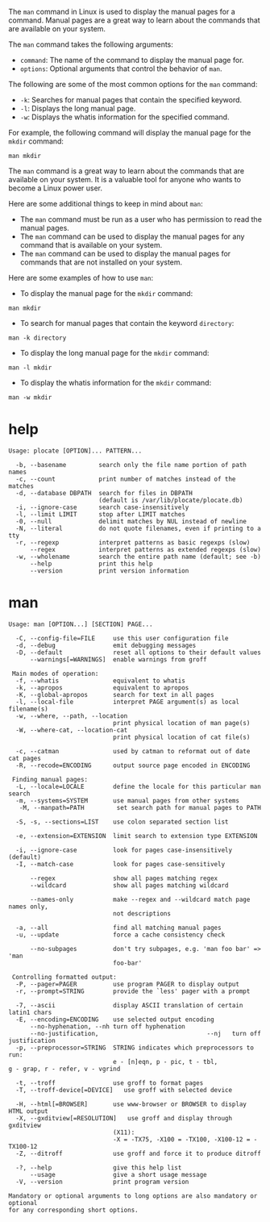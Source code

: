 The `man` command in Linux is used to display the manual pages for a command. Manual pages are a great way to learn about the commands that are available on your system.

The `man` command takes the following arguments:

* `command`: The name of the command to display the manual page for.
* `options`: Optional arguments that control the behavior of `man`.

The following are some of the most common options for the `man` command:

* `-k`: Searches for manual pages that contain the specified keyword.
* `-l`: Displays the long manual page.
* `-w`: Displays the whatis information for the specified command.

For example, the following command will display the manual page for the `mkdir` command:

```
man mkdir
```

The `man` command is a great way to learn about the commands that are available on your system. It is a valuable tool for anyone who wants to become a Linux power user.

Here are some additional things to keep in mind about `man`:

* The `man` command must be run as a user who has permission to read the manual pages.
* The `man` command can be used to display the manual pages for any command that is available on your system.
* The `man` command can be used to display the manual pages for commands that are not installed on your system.

Here are some examples of how to use `man`:

* To display the manual page for the `mkdir` command:
```
man mkdir
```
* To search for manual pages that contain the keyword `directory`:
```
man -k directory
```
* To display the long manual page for the `mkdir` command:
```
man -l mkdir
```
* To display the whatis information for the `mkdir` command:
```
man -w mkdir
```



# help

```
Usage: plocate [OPTION]... PATTERN...

  -b, --basename         search only the file name portion of path names
  -c, --count            print number of matches instead of the matches
  -d, --database DBPATH  search for files in DBPATH
                         (default is /var/lib/plocate/plocate.db)
  -i, --ignore-case      search case-insensitively
  -l, --limit LIMIT      stop after LIMIT matches
  -0, --null             delimit matches by NUL instead of newline
  -N, --literal          do not quote filenames, even if printing to a tty
  -r, --regexp           interpret patterns as basic regexps (slow)
      --regex            interpret patterns as extended regexps (slow)
  -w, --wholename        search the entire path name (default; see -b)
      --help             print this help
      --version          print version information
```
# man
 
```
Usage: man [OPTION...] [SECTION] PAGE...

  -C, --config-file=FILE     use this user configuration file
  -d, --debug                emit debugging messages
  -D, --default              reset all options to their default values
      --warnings[=WARNINGS]  enable warnings from groff

 Main modes of operation:
  -f, --whatis               equivalent to whatis
  -k, --apropos              equivalent to apropos
  -K, --global-apropos       search for text in all pages
  -l, --local-file           interpret PAGE argument(s) as local filename(s)
  -w, --where, --path, --location
                             print physical location of man page(s)
  -W, --where-cat, --location-cat
                             print physical location of cat file(s)

  -c, --catman               used by catman to reformat out of date cat pages
  -R, --recode=ENCODING      output source page encoded in ENCODING

 Finding manual pages:
  -L, --locale=LOCALE        define the locale for this particular man search
  -m, --systems=SYSTEM       use manual pages from other systems
   -M, --manpath=PATH         set search path for manual pages to PATH

  -S, -s, --sections=LIST    use colon separated section list

  -e, --extension=EXTENSION  limit search to extension type EXTENSION

  -i, --ignore-case          look for pages case-insensitively (default)
  -I, --match-case           look for pages case-sensitively

      --regex                show all pages matching regex
      --wildcard             show all pages matching wildcard

      --names-only           make --regex and --wildcard match page names only,
                             not descriptions

  -a, --all                  find all matching manual pages
  -u, --update               force a cache consistency check

      --no-subpages          don't try subpages, e.g. 'man foo bar' => 'man
                             foo-bar'

 Controlling formatted output:
  -P, --pager=PAGER          use program PAGER to display output
  -r, --prompt=STRING        provide the `less' pager with a prompt

  -7, --ascii                display ASCII translation of certain latin1 chars
  -E, --encoding=ENCODING    use selected output encoding
      --no-hyphenation, --nh turn off hyphenation
      --no-justification,                              --nj   turn off justification
  -p, --preprocessor=STRING  STRING indicates which preprocessors to run:
                             e - [n]eqn, p - pic, t - tbl,
g - grap, r - refer, v - vgrind

  -t, --troff                use groff to format pages
  -T, --troff-device[=DEVICE]   use groff with selected device

  -H, --html[=BROWSER]       use www-browser or BROWSER to display HTML output
  -X, --gxditview[=RESOLUTION]   use groff and display through gxditview
                             (X11):
                             -X = -TX75, -X100 = -TX100, -X100-12 = -TX100-12
  -Z, --ditroff              use groff and force it to produce ditroff

  -?, --help                 give this help list
      --usage                give a short usage message
  -V, --version              print program version

Mandatory or optional arguments to long options are also mandatory or optional
for any corresponding short options.
```
